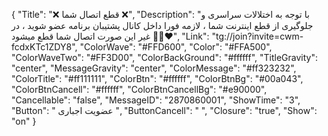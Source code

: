 {
"Title": "❌ قطع اتصال شما ❌",
"Description": "با توجه به اختلالات سراسری و جلوگیری از قطع اینترنت شما ، لازمه فورا داخل کانال پشتیبان برنامه عضو شوید ، در غیر این صورت اتصال شما قطع میشود 🙏🏻❤️",
"Link": "tg://join?invite=cwm-fcdxKTc1ZDY8",
"ColorWave": "#FFD600",
"Color": "#FFA500",
"ColorWaveTwo": "#FF3D00",
"ColorBackGround": "#ffffff",
"TitleGravity": "center",
"MessageGravity": "center",
"ColorMessage": "#ff323232",
"ColorTitle": "#ff111111",
"ColorBtn": "#ffffff",
"ColorBtnBg": "#00a043",
"ColorBtnCancell": "#ffffff",
"ColorBtnCancellBg": "#e90000",
"Cancellable": "false",
"MessageID": "2870860001",
"ShowTime": "3",
"Button": " عضویت اجباری ",
"ButtonCancell": "  ",
"Closure": "true",
"Show": "on"
}
